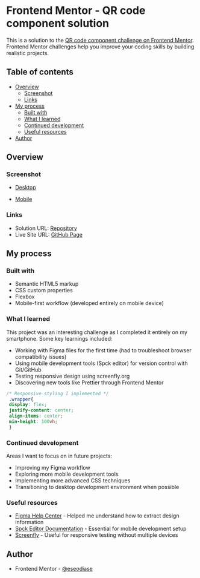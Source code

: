 # Frontend Mentor - QR code component solution

This is a solution to the [QR code component challenge on Frontend Mentor](https://www.frontendmentor.io/challenges/qr-code-component-iux_sIO_H). Frontend Mentor challenges help you improve your coding skills by building realistic projects. 

## Table of contents

- [Overview](#overview)
  - [Screenshot](#screenshot)
  - [Links](#links)
- [My process](#my-process)
  - [Built with](#built-with)
  - [What I learned](#what-i-learned)
  - [Continued development](#continued-development)
  - [Useful resources](#useful-resources)
- [Author](#author)

## Overview

### Screenshot

- [Desktop](./screenshot/desktop_qr_code.jpg)

- [Mobile](./screenshot/mobile_qr_code.jpg)

### Links

- Solution URL: [Repository](https://github.com/eseodiase/QR-code-component)
- Live Site URL: [GitHub Page](https://eseodiase.github.io/QR-code-component/)

## My process

### Built with

- Semantic HTML5 markup
- CSS custom properties
- Flexbox
- Mobile-first workflow (developed entirely on mobile device)

### What I learned

This project was an interesting challenge as I completed it entirely on my smartphone. Some key learnings included:

- Working with Figma files for the first time (had to troubleshoot browser compatibility issues)
- Using mobile development tools (Spck editor) for version control with Git/GitHub
- Testing responsive design using screenfly.org
- Discovering new tools like Prettier through Frontend Mentor

```css
/* Responsive styling I implemented */
 .wrapper{
 display: flex;
 justify-content: center;
 align-items: center;
 min-height: 100vh;
 }
```

### Continued development

Areas I want to focus on in future projects:
- Improving my Figma workflow
- Exploring more mobile development tools
- Implementing more advanced CSS techniques
- Transitioning to desktop development environment when possible

### Useful resources

- [Figma Help Center](https://help.figma.com/) - Helped me understand how to extract design information
- [Spck Editor Documentation](https://spck.io/docs) - Essential for mobile development setup
- [Screenfly](https://screenfly.org) - Useful for responsive testing without multiple devices

## Author

- Frontend Mentor - [@eseodiase](https://www.frontendmentor.io/profile/eseodiase)
```